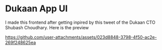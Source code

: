 # Dukaan App UI
I made this frontend after getting inpired by this tweet of the Dukaan CTO Shubash Choudhary.
Here is the preview 


https://github.com/user-attachments/assets/023d8848-3798-4f50-ac2e-269f248625ea

